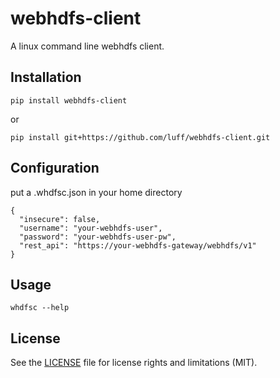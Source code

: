 # webhdfs-client

A linux command line webhdfs client.

## Installation
```
pip install webhdfs-client
```

or

```
pip install git+https://github.com/luff/webhdfs-client.git
```

## Configuration
put a .whdfsc.json in your home directory
```
{
  "insecure": false,
  "username": "your-webhdfs-user",
  "password": "your-webhdfs-user-pw",
  "rest_api": "https://your-webhdfs-gateway/webhdfs/v1"
}
```

## Usage
```
whdfsc --help
```

## License

See the [LICENSE](LICENSE) file for license rights and limitations (MIT).

